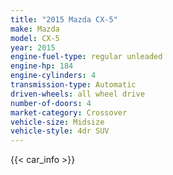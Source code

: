 ```yaml
---
title: "2015 Mazda CX-5"
make: Mazda
model: CX-5
year: 2015
engine-fuel-type: regular unleaded
engine-hp: 184
engine-cylinders: 4
transmission-type: Automatic
driven-wheels: all wheel drive
number-of-doors: 4
market-category: Crossover
vehicle-size: Midsize
vehicle-style: 4dr SUV
---
```


{{< car_info >}}
